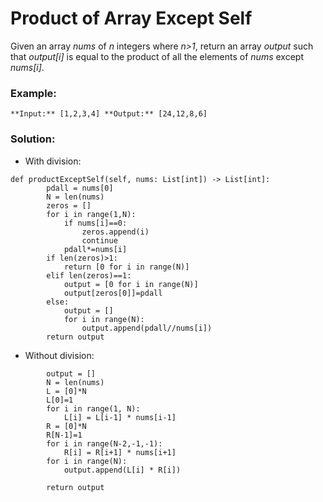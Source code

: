 # Product of Array Except Self

Given an array *nums* of *n* integers where *n>1*, return an array *output* such that *output[i]* is equal to the product of all the elements of *nums* except *nums[i]*.

### Example:
`**Input:** [1,2,3,4]
**Output:** [24,12,8,6]`

### Solution:
- With division:
```
def productExceptSelf(self, nums: List[int]) -> List[int]:
        pdall = nums[0]
        N = len(nums)
        zeros = []
        for i in range(1,N):
            if nums[i]==0:
                zeros.append(i)
                continue
            pdall*=nums[i]
        if len(zeros)>1:
            return [0 for i in range(N)]
        elif len(zeros)==1:
            output = [0 for i in range(N)]
            output[zeros[0]]=pdall
        else:
            output = []
            for i in range(N):
                output.append(pdall//nums[i])
        return output
```

- Without division:
```
        output = []
        N = len(nums)
        L = [0]*N
        L[0]=1
        for i in range(1, N):
            L[i] = L[i-1] * nums[i-1]
        R = [0]*N
        R[N-1]=1
        for i in range(N-2,-1,-1):
            R[i] = R[i+1] * nums[i+1]
        for i in range(N):
            output.append(L[i] * R[i])
        
        return output
```
